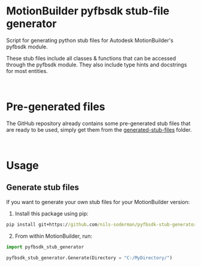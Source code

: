 # MotionBuilder pyfbsdk stub-file generator
Script for generating python stub files for Autodesk MotionBuilder's pyfbsdk module.

These stub files include all classes & functions that can be accessed through the pyfbsdk module.
They also include type hints and docstrings for most entities.

<br>

# Pre-generated files
The GitHub repository already contains some pre-generated stub files that are ready to be used, simply get them from the [generated-stub-files](./generated-stub-files) folder.

<br>

# Usage

## Generate stub files
If you want to generate your own stub files for your MotionBuilder version:

1. Install this package using pip:
```cmd
pip install git+https://github.com/nils-soderman/pyfbsdk-stub-generator
```

2. From within MotionBuilder, run:
```python
import pyfbsdk_stub_generator

pyfbsdk_stub_generator.Generate(Directory = "C:/MyDirectory/")
```